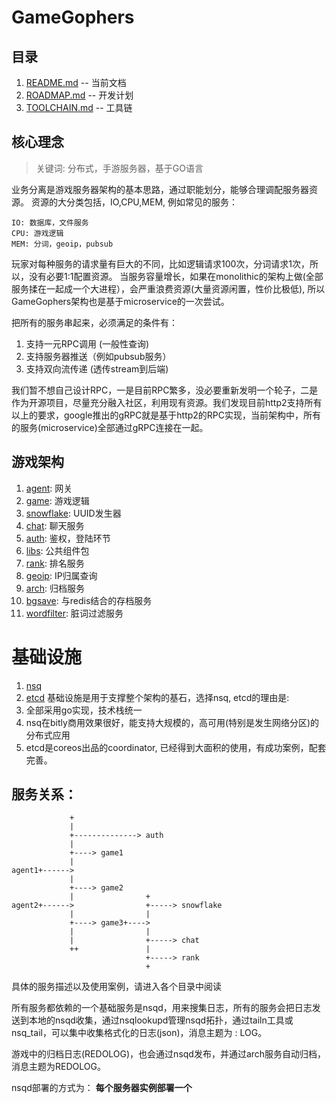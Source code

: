 # GameGophers
## 目录
1. [README.md](README.md) -- 当前文档
2. [ROADMAP.md](ROADMAP.md) -- 开发计划
3. [TOOLCHAIN.md](TOOLCHAIN.md) -- 工具链

## 核心理念
> 关键词: 分布式，手游服务器，基于GO语言        

业务分离是游戏服务器架构的基本思路，通过职能划分，能够合理调配服务器资源。
资源的大分类包括，IO,CPU,MEM, 例如常见的服务：        

    IO: 数据库，文件服务        
    CPU: 游戏逻辑        
    MEM: 分词，geoip，pubsub     
    
玩家对每种服务的请求量有巨大的不同，比如逻辑请求100次，分词请求1次，所以，没有必要1:1配置资源。
当服务容量增长，如果在monolithic的架构上做(全部服务揉在一起成一个大进程），会严重浪费资源(大量资源闲置，性价比极低), 所以GameGophers架构也是基于microservice的一次尝试。

把所有的服务串起来，必须满足的条件有：    
1. 支持一元RPC调用 (一般性查询)      
2. 支持服务器推送（例如pubsub服务）        
3. 支持双向流传递 (透传stream到后端)        

我们暂不想自己设计RPC，一是目前RPC繁多，没必要重新发明一个轮子，二是作为开源项目，尽量充分融入社区，利用现有资源。我们发现目前http2支持所有以上的要求，google推出的gRPC就是基于http2的RPC实现，当前架构中，所有的服务(microservice)全部通过gRPC连接在一起。

## 游戏架构
1. [agent](https://github.com/GameGophers/agent): 网关      
2. [game](https://github.com/GameGophers/game): 游戏逻辑     
3. [snowflake](https://github.com/GameGophers/snowflake): UUID发生器      
4. [chat](https://github.com/GameGophers/chat): 聊天服务      
5. [auth](https://github.com/GameGophers/auth): 鉴权，登陆环节     
6. [libs](https://github.com/GameGophers/libs): 公共组件包       
7. [rank](https://github.com/GameGophers/rank): 排名服务     
8. [geoip](https://github.com/GameGophers/geoip): IP归属查询
9. [arch](https://github.com/GameGophers/arch): 归档服务
10. [bgsave](https://github.com/GameGophers/bgsave): 与redis结合的存档服务
11. [wordfilter](https://github.com/GameGophers/wordfilter): 脏词过滤服务

# 基础设施
1. [nsq](http://nsq.io/)
2. [etcd](https://github.com/coreos/etcd)
基础设施是用于支撑整个架构的基石，选择nsq, etcd的理由是:         
1. 全部采用go实现，技术栈统一         
2. nsq在bitly商用效果很好，能支持大规模的，高可用(特别是发生网络分区)的分布式应用        
3. etcd是coreos出品的coordinator, 已经得到大面积的使用，有成功案例，配套完善。      

## 服务关系： 

                 +
                 |
                 +--------------> auth
                 |
                 +----> game1
                 |
    agent1+------>
                 |
                 +----> game2
                 |                +
    agent2+------>                +-----> snowflake
                 |                |
                 +----> game3+---->
                 |                |
                 |                +-----> chat
                 ++               |
                                  +-----> rank
                                  +        


具体的服务描述以及使用案例，请进入各个目录中阅读

所有服务都依赖的一个基础服务是nsqd，用来搜集日志，所有的服务会把日志发送到本地的nsqd收集，通过nsqlookupd管理nsqd拓扑，通过tailn工具或nsq_tail，可以集中收集格式化的日志(json)，消息主题为 : LOG。

游戏中的归档日志(REDOLOG)，也会通过nsqd发布，并通过arch服务自动归档，消息主题为REDOLOG。

nsqd部署的方式为： **每个服务器实例部署一个**
